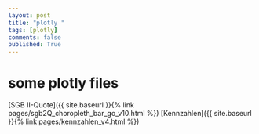```yaml
---
layout: post
title: "plotly "
tags: [plotly]
comments: false
published: True
---
```


# some plotly files

[SGB II-Quote]({{ site.baseurl }}{% link pages/sgb2Q_choropleth_bar_go_v10.html %})
[Kennzahlen]({{ site.baseurl }}{% link pages/kennzahlen_v4.html %})